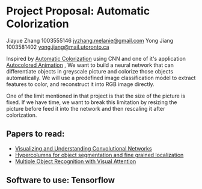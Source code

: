 # Project Proposal: Automatic Colorization

Jiayue Zhang 1003555146 jyzhang.melanie@gmail.com
Yong Jiang 1003581402 yong.jiang@mail.utoronto.ca

Inspired by [Automatic Colorization](http://tinyclouds.org/colorize/) using CNN and one of it's application [Autocolored Animation](https://www.youtube.com/watch?v=V8AjYjXxno0) , We want to build a neural network that can differentiate objects in greyscale picture and colorize those objects automatically. We will use a predefined image classification model to extract features to color, and reconstruct it into RGB image directly. 

One of the limit mentioned in that project is that the size of the picture is fixed. If we have time, we want to break this limitation by resizing the picture before feed it into the network and then rescaling it after colorization.

## Papers to read: 
- [Visualizing and Understanding Convolutional Networks](http://arxiv.org/abs/1311.2901)
- [Hypercolumns for object segmentation and fine grained localization](http://arxiv.org/abs/1411.5752)
- [Multiple Object Recognition with Visual Attention](https://arxiv.org/abs/1412.7755)

## Software to use: Tensorflow


